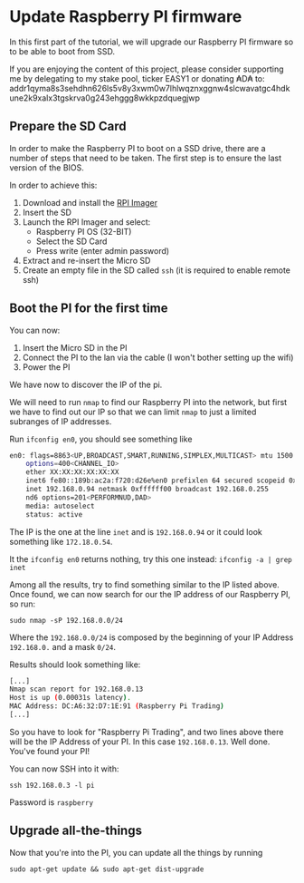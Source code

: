 # Update Raspberry PI firmware

In this first part of the tutorial, we will upgrade our Raspberry PI firmware so to be able to boot from SSD.

If you are enjoying the content of this project, please consider supporting me by delegating to my stake pool, ticker EASY1 or
donating ₳D₳ to: addr1qyma8s3sehdhn626ls5v8y3xwm0w7lhlwqznxggnw4slcwavatgc4hdkune2k9xalx3tgskrva0g243ehggg8wkkpzdquegjwp

## Prepare the SD Card

In order to make the Raspberry PI to boot on a SSD drive, there are a number of steps that need to be taken.
The first step is to ensure the last version of the BIOS.

In order to achieve this:

1. Download and install the [RPI Imager](https://www.raspberrypi.org/software/)
2. Insert the SD 
3. Launch the RPI Imager and select:
    * Raspberry PI OS (32-BIT)
    * Select the SD Card
    * Press write (enter admin password)
4. Extract and re-insert the Micro SD
5. Create an empty file in the SD called `ssh` (it is required to enable remote ssh)

## Boot the PI for the first time

You can now:
1. Insert the Micro SD in the PI
2. Connect the PI to the lan via the cable (I won't bother setting up the wifi)
3. Power the PI

We have now to discover the IP of the pi.

We will need to run `nmap` to find our Raspberry PI into the network, but first we have to find out our IP
so that we can limit `nmap` to just a limited subranges of IP addresses.

Run `ifconfig en0`, you should see something like
```bash
en0: flags=8863<UP,BROADCAST,SMART,RUNNING,SIMPLEX,MULTICAST> mtu 1500
	options=400<CHANNEL_IO>
	ether XX:XX:XX:XX:XX:XX
	inet6 fe80::189b:ac2a:f720:d26e%en0 prefixlen 64 secured scopeid 0x6
	inet 192.168.0.94 netmask 0xffffff00 broadcast 192.168.0.255
	nd6 options=201<PERFORMNUD,DAD>
	media: autoselect
	status: active
```

The IP is the one at the line `inet` and is `192.168.0.94` or it could look something like `172.18.0.54`.

It the `ifconfig en0` returns nothing, try this one instead: `ifconfig -a | grep inet`

Among all the results, try to find something similar to the IP listed above. Once found, we can now search for our 
the IP address of our Raspberry PI, so run:

`sudo nmap -sP 192.168.0.0/24` 

Where the `192.168.0.0/24` is composed by the beginning of your IP Address `192.168.0.` and a mask `0/24`.

Results should look something like:

```bash
[...]
Nmap scan report for 192.168.0.13
Host is up (0.00031s latency).
MAC Address: DC:A6:32:D7:1E:91 (Raspberry Pi Trading)
[...]
```
So you have to look for "Raspberry Pi Trading", and two lines above there will be the IP Address of your PI. In this case
`192.168.0.13`. Well done. You've found your PI!

You can now SSH into it with:

`ssh 192.168.0.3 -l pi`

Password is `raspberry`

##  Upgrade all-the-things

Now that you're into the PI, you can update all the things by running

`sudo apt-get update && sudo apt-get dist-upgrade`
